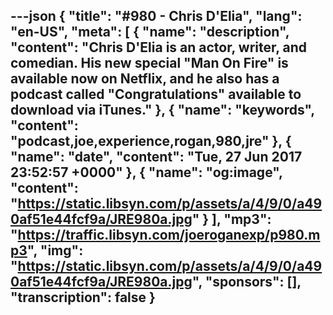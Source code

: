 ---json
{
  "title": "#980 - Chris D'Elia",
  "lang": "en-US",
  "meta": [
    {
      "name": "description",
      "content": "Chris D'Elia is an actor, writer, and comedian. His new special \"Man On Fire\" is available now on Netflix, and he also has a podcast called \"Congratulations\" available to download via iTunes."
    },
    {
      "name": "keywords",
      "content": "podcast,joe,experience,rogan,980,jre"
    },
    {
      "name": "date",
      "content": "Tue, 27 Jun 2017 23:52:57 +0000"
    },
    {
      "name": "og:image",
      "content": "https://static.libsyn.com/p/assets/a/4/9/0/a490af51e44fcf9a/JRE980a.jpg"
    }
  ],
  "mp3": "https://traffic.libsyn.com/joeroganexp/p980.mp3",
  "img": "https://static.libsyn.com/p/assets/a/4/9/0/a490af51e44fcf9a/JRE980a.jpg",
  "sponsors": [],
  "transcription": false
}
---
<episode-header />

<timemark seconds="0" />

<transcribe-call-to-action />

<episode-footer />